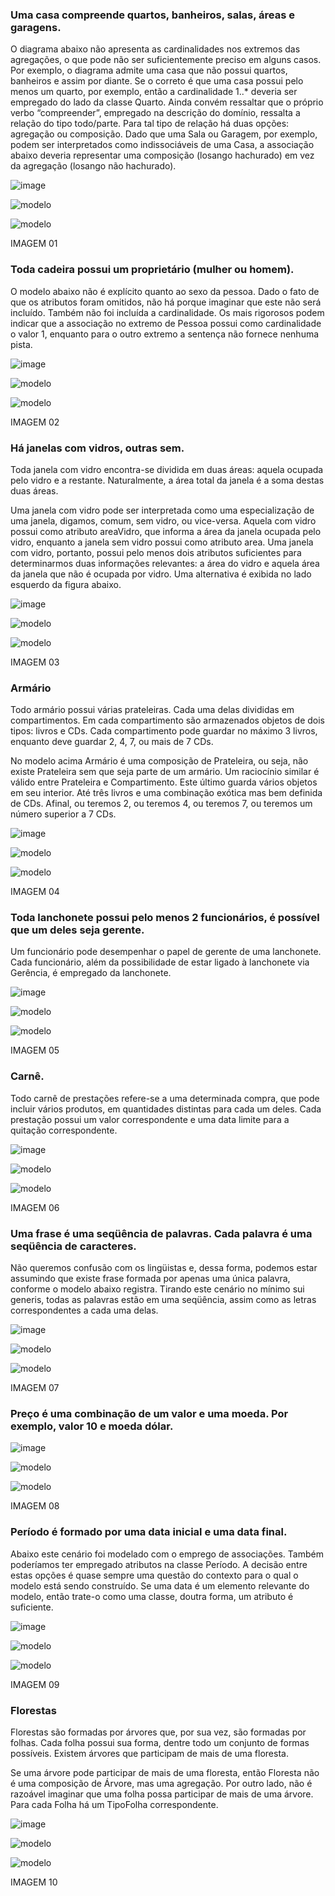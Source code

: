 ### Uma casa compreende quartos, banheiros, salas, áreas e garagens.

O diagrama abaixo não apresenta as cardinalidades nos extremos das agregações, o que pode não ser suficientemente preciso em alguns casos. Por exemplo, o diagrama admite uma casa que não possui quartos, banheiros e assim por diante. Se o correto é que uma casa possui pelo menos um quarto, por exemplo, então a cardinalidade 1..\* deveria ser empregado do lado da classe Quarto. Ainda convém ressaltar que o próprio verbo “compreender”, empregado na descrição do domínio, ressalta a relação do tipo todo/parte. Para tal tipo de relação há duas opções: agregação ou composição. Dado que uma Sala ou Garagem, por exemplo, podem ser interpretados como indissociáveis de uma Casa, a associação abaixo deveria representar uma composição (losango hachurado) em vez da agregação (losango não hachurado).

![image](https://user-images.githubusercontent.com/1735792/90349351-ec313300-e00f-11ea-9f00-26ffdff821f5.png)

![modelo](http://www.plantuml.com/plantuml/proxy?cache=no&src=https://raw.githubusercontent.com/kyriosdata/oo/master/imagens/modelos-03/mod03ima01/mod03ima01.plantuml)

![modelo](http://www.plantuml.com/plantuml/proxy?cache=no&src=https://raw.githubusercontent.com/marcuspadilha/oo/master/imagens/modelos-03/mod03ima01/mod03ima01.plantuml)

IMAGEM 01

### Toda cadeira possui um proprietário (mulher ou homem).

O modelo abaixo não é explícito quanto ao sexo da pessoa. Dado o fato de que os atributos foram omitidos, não há porque imaginar que este não será incluído. Também não foi incluída a cardinalidade. Os mais rigorosos podem indicar que a associação no extremo de Pessoa possui como cardinalidade o valor 1, enquanto para o outro extremo a sentença não fornece nenhuma pista.

![image](https://user-images.githubusercontent.com/1735792/90349370-fe12d600-e00f-11ea-86b2-d4356f2377c4.png)

![modelo](http://www.plantuml.com/plantuml/proxy?cache=no&src=https://raw.githubusercontent.com/kyriosdata/oo/master/imagens/modelos-03/mod03ima02/mod03ima02.plantuml)

![modelo](http://www.plantuml.com/plantuml/proxy?cache=no&src=https://raw.githubusercontent.com/marcuspadilha/oo/master/imagens/modelos-03/mod03ima02/mod03ima02.plantuml)

IMAGEM 02

### Há janelas com vidros, outras sem.

Toda janela com vidro encontra-se dividida em duas áreas: aquela ocupada pelo vidro e a restante. Naturalmente, a área total da janela é a soma destas duas áreas.

Uma janela com vidro pode ser interpretada como uma especialização de uma janela, digamos, comum, sem vidro, ou vice-versa. Aquela com vidro possui como atributo areaVidro, que informa a área da janela ocupada pelo vidro, enquanto a janela sem vidro possui como atributo area. Uma janela com vidro, portanto, possui pelo menos dois atributos suficientes para determinarmos duas informações relevantes: a área do vidro e aquela área da janela que não é ocupada por vidro. Uma alternativa é exibida no lado esquerdo da figura abaixo.

![image](https://user-images.githubusercontent.com/1735792/90349424-2c90b100-e010-11ea-8419-dc8340c5bb87.png)

![modelo](http://www.plantuml.com/plantuml/proxy?cache=no&src=https://raw.githubusercontent.com/kyriosdata/oo/master/imagens/modelos-03/mod03ima03/mod03ima03.plantuml)

![modelo](http://www.plantuml.com/plantuml/proxy?cache=no&src=https://raw.githubusercontent.com/marcuspadilha/oo/master/imagens/modelos-03/mod03ima03/mod03ima03.plantuml)

IMAGEM 03


### Armário

Todo armário possui várias prateleiras. Cada uma delas divididas em compartimentos. Em cada compartimento são armazenados objetos de dois tipos: livros e CDs. Cada compartimento pode guardar no máximo 3 livros, enquanto deve guardar 2, 4, 7, ou mais de 7 CDs.

No modelo acima Armário é uma composição de Prateleira, ou seja, não existe Prateleira sem que seja parte de um armário. Um raciocínio similar é válido entre Prateleira e Compartimento. Este último guarda vários objetos em seu interior. Até três livros e uma combinação exótica mas bem definida de CDs. Afinal, ou teremos 2, ou teremos 4, ou teremos 7, ou teremos um número superior a 7 CDs.

![image](https://user-images.githubusercontent.com/1735792/90349445-4500cb80-e010-11ea-89e8-986a9cafeb91.png)

![modelo](http://www.plantuml.com/plantuml/proxy?cache=no&src=https://raw.githubusercontent.com/kyriosdata/oo/master/imagens/modelos-03/mod03ima04/mod03ima04.plantuml)

![modelo](http://www.plantuml.com/plantuml/proxy?cache=no&src=https://raw.githubusercontent.com/marcuspadilha/oo/master/imagens/modelos-03/mod03ima04/mod03ima04.plantuml)

IMAGEM 04


### Toda lanchonete possui pelo menos 2 funcionários, é possível que um deles seja gerente.

Um funcionário pode desempenhar o papel de gerente de uma lanchonete. Cada funcionário, além da possibilidade de estar ligado à lanchonete via Gerência, é empregado da lanchonete.

![image](https://user-images.githubusercontent.com/1735792/90349460-534ee780-e010-11ea-9a6a-7fb0713f5c99.png)

![modelo](http://www.plantuml.com/plantuml/proxy?cache=no&src=https://raw.githubusercontent.com/kyriosdata/oo/master/imagens/modelos-03/mod03ima05/mod03ima05.plantuml)

![modelo](http://www.plantuml.com/plantuml/proxy?cache=no&src=https://raw.githubusercontent.com/marcuspadilha/oo/master/imagens/modelos-03/mod03ima05/mod03ima05.plantuml)

IMAGEM 05


### Carnê.

Todo carnê de prestações refere-se a uma determinada compra, que pode incluir vários produtos, em quantidades distintas para cada um deles. Cada prestação possui um valor correspondente e uma data limite para a quitação correspondente.

![image](https://user-images.githubusercontent.com/1735792/90349507-7ed1d200-e010-11ea-9315-58c56f4690cc.png)

![modelo](http://www.plantuml.com/plantuml/proxy?cache=no&src=https://raw.githubusercontent.com/kyriosdata/oo/master/imagens/modelos-03/mod03ima06/mod03ima06.plantuml)

![modelo](http://www.plantuml.com/plantuml/proxy?cache=no&src=https://raw.githubusercontent.com/marcuspadilha/oo/master/imagens/modelos-03/mod03ima06/mod03ima06.plantuml)

IMAGEM 06


### Uma frase é uma seqüência de palavras. Cada palavra é uma seqüência de caracteres.

Não queremos confusão com os lingüistas e, dessa forma, podemos estar assumindo que existe frase formada por apenas uma única palavra, conforme o modelo abaixo registra. Tirando este cenário no mínimo sui generis, todas as palavras estão em uma seqüência, assim como as letras correspondentes a cada uma delas.

![image](https://user-images.githubusercontent.com/1735792/90349536-9a3cdd00-e010-11ea-8ef4-90a7a978d6c6.png)

![modelo](http://www.plantuml.com/plantuml/proxy?cache=no&src=https://raw.githubusercontent.com/kyriosdata/oo/master/imagens/modelos-03/mod03ima07/mod03ima07.plantuml)

![modelo](http://www.plantuml.com/plantuml/proxy?cache=no&src=https://raw.githubusercontent.com/marcuspadilha/oo/master/imagens/modelos-03/mod03ima07/mod03ima07.plantuml)

IMAGEM 07


### Preço é uma combinação de um valor e uma moeda. Por exemplo, valor 10 e moeda dólar.

![image](https://user-images.githubusercontent.com/1735792/90349549-a7f26280-e010-11ea-9c57-da33ad9f2698.png)

![modelo](http://www.plantuml.com/plantuml/proxy?cache=no&src=https://raw.githubusercontent.com/kyriosdata/oo/master/imagens/modelos-03/mod03ima08/mod03ima08.plantuml)

![modelo](http://www.plantuml.com/plantuml/proxy?cache=no&src=https://raw.githubusercontent.com/marcuspadilha/oo/master/imagens/modelos-03/mod03ima08/mod03ima08.plantuml)

IMAGEM 08


### Período é formado por uma data inicial e uma data final.

Abaixo este cenário foi modelado com o emprego de associações. Também poderíamos ter empregado atributos na classe Período. A decisão entre estas opções é quase sempre uma questão do contexto para o qual o modelo está sendo construído. Se uma data é um elemento relevante do modelo, então trate-o como uma classe, doutra forma, um atributo é suficiente.

![image](https://user-images.githubusercontent.com/1735792/90349588-c9ebe500-e010-11ea-9ef9-00771f3f58ac.png)

![modelo](http://www.plantuml.com/plantuml/proxy?cache=no&src=https://raw.githubusercontent.com/kyriosdata/oo/master/imagens/modelos-03/mod03ima09/mod03ima09.plantuml)

![modelo](http://www.plantuml.com/plantuml/proxy?cache=no&src=https://raw.githubusercontent.com/marcuspadilha/oo/master/imagens/modelos-03/mod03ima09/mod03ima09.plantuml)

IMAGEM 09


### Florestas

Florestas são formadas por árvores que, por sua vez, são formadas por folhas. Cada folha possui sua forma, dentre todo um conjunto de formas possíveis. Existem árvores que participam de mais de uma floresta.

Se uma árvore pode participar de mais de uma floresta, então Floresta não é uma composição de Árvore, mas uma agregação. Por outro lado, não é razoável imaginar que uma folha possa participar de mais de uma árvore. Para cada Folha há um TipoFolha correspondente.

![image](https://user-images.githubusercontent.com/1735792/90349612-df610f00-e010-11ea-8df5-890bfea16c8b.png)

![modelo](http://www.plantuml.com/plantuml/proxy?cache=no&src=https://raw.githubusercontent.com/kyriosdata/oo/master/imagens/modelos-03/mod03ima10/mod03ima10.plantuml)

![modelo](http://www.plantuml.com/plantuml/proxy?cache=no&src=https://raw.githubusercontent.com/marcuspadilha/oo/master/imagens/modelos-03/mod03ima10/mod03ima10.plantuml)

IMAGEM 10

